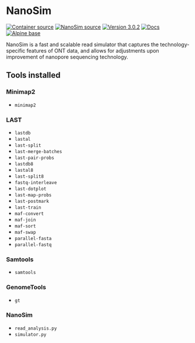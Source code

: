 # NanoSim

[![Container source](https://img.shields.io/static/v1?label=Container%20Source&message=GitHub&color=lightgrey&logo=github&style=flat-square)](https://github.com/MillironX/singularity-builds/tree/nanosim)
[![NanoSim source](https://img.shields.io/static/v1?label=NanoSim%20Source&message=GitHub&color=lightgrey&logo=github&style=flat-square)](https://github.com/bcgsc/NanoSim)
[![Version 3.0.2](https://img.shields.io/static/v1?label=Latest%20version&message=1.99.2&color=yellowgreen&logo=linuxcontainers&style=flat-square)](https://cloud.sylabs.io/library/millironx/default/nanosim)
[![Docs](https://img.shields.io/static/v1?label=Docs&message=README&color=blue&style=flat-square)](https://github.com/bcgsc/NanoSim/blob/master/README.md)
[![Alpine base](https://img.shields.io/static/v1?label=Base%20image&message=Alpine&color=0d597f&logo=alpinelinux&style=flat-square)](https://www.alpinelinux.org/)

NanoSim is a fast and scalable read simulator that captures the
technology-specific features of ONT data, and allows for adjustments upon
improvement of nanopore sequencing technology.

## Tools installed

### Minimap2

- `minimap2`

### LAST

- `lastdb`
- `lastal`
- `last-split`
- `last-merge-batches`
- `last-pair-probs`
- `lastdb8`
- `lastal8`
- `last-split8`
- `fastq-interleave`
- `last-dotplot`
- `last-map-probs`
- `last-postmark`
- `last-train`
- `maf-convert`
- `maf-join`
- `maf-sort`
- `maf-swap`
- `parallel-fasta`
- `parallel-fastq`

### Samtools

- `samtools`

### GenomeTools

- `gt`

### NanoSim

- `read_analysis.py`
- `simulator.py`
